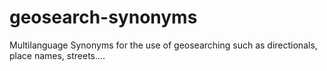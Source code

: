 # geosearch-synonyms
Multilanguage Synonyms for the use of geosearching such as directionals, place names, streets....
